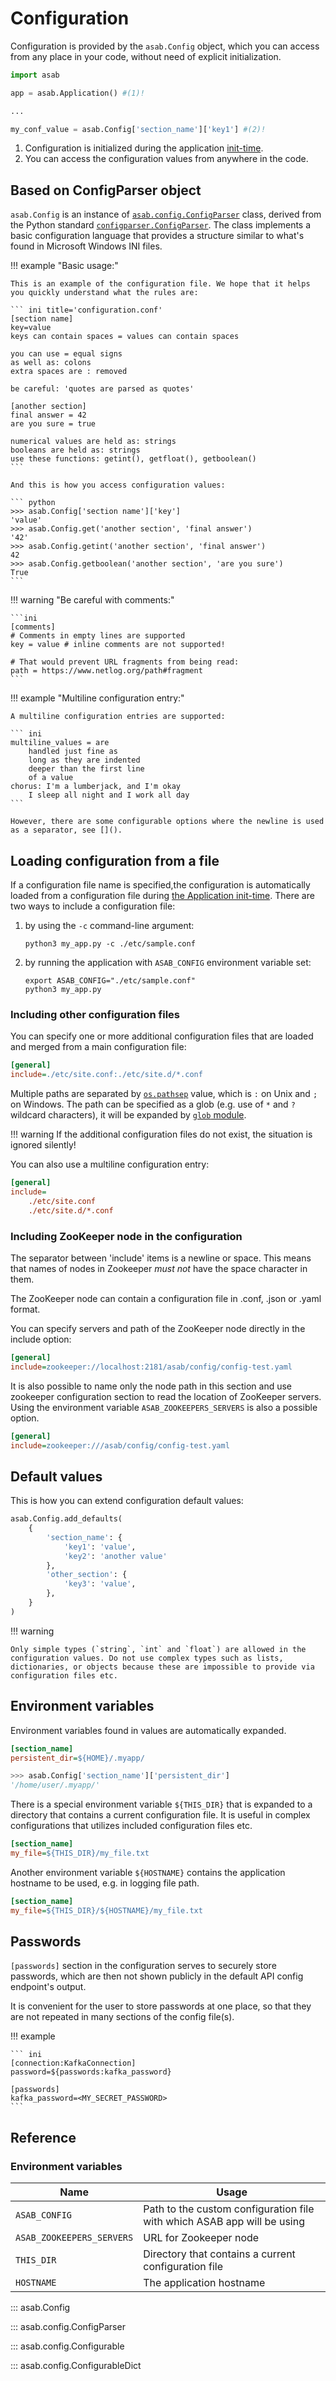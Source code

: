 # Configuration

Configuration is provided by the `asab.Config` object, which you can access from any place in your code, without need of explicit initialization.

```python
import asab

app = asab.Application() #(1)! 

...

my_conf_value = asab.Config['section_name']['key1'] #(2)!
```

1. Configuration is initialized during the application [init-time](/reference/application/reference/init-time).
2. You can access the configuration values from anywhere in the code.


## Based on ConfigParser object

`asab.Config` is an instance of [`asab.config.ConfigParser`](#asab.config.Configparser) class, derived from the Python standard [`configparser.ConfigParser`](https://docs.python.org/3/library/configparser.html#customizing-parser-behaviour). 
The class implements a basic configuration language that provides a structure similar to what's found in Microsoft Windows INI files.

!!! example "Basic usage:"

    This is an example of the configuration file. We hope that it helps you quickly understand what the rules are:

    ``` ini title='configuration.conf'
    [section name]
    key=value
    keys can contain spaces = values can contain spaces

    you can use = equal signs
    as well as: colons
    extra spaces are : removed

    be careful: 'quotes are parsed as quotes'

    [another section]
    final answer = 42
    are you sure = true

    numerical values are held as: strings
    booleans are held as: strings
    use these functions: getint(), getfloat(), getboolean()
    ```

    And this is how you access configuration values:

    ``` python
    >>> asab.Config['section name']['key']
    'value'
    >>> asab.Config.get('another section', 'final answer')
    '42'
    >>> asab.Config.getint('another section', 'final answer')
    42
    >>> asab.Config.getboolean('another section', 'are you sure')
    True
    ```

!!! warning "Be careful with comments:"

    ```ini
    [comments]
    # Comments in empty lines are supported
    key = value # inline comments are not supported!

    # That would prevent URL fragments from being read:
    path = https://www.netlog.org/path#fragment
    ```


!!! example "Multiline configuration entry:"

    A multiline configuration entries are supported:

    ``` ini
    multiline_values = are
        handled just fine as
        long as they are indented
        deeper than the first line
        of a value
    chorus: I'm a lumberjack, and I'm okay
        I sleep all night and I work all day
    ```

    However, there are some configurable options where the newline is used as a separator, see []().

## Loading configuration from a file


If a configuration file name is specified,the configuration is automatically
loaded from a configuration file during [the Application init-time](../../application/reference/#init-time).
There are two ways to include a configuration file:

1. by using the `-c` command-line argument:

    ``` shell
    python3 my_app.py -c ./etc/sample.conf
    ```


2. by running the application with `ASAB_CONFIG` environment variable set:

    ``` shell
    export ASAB_CONFIG="./etc/sample.conf"
    python3 my_app.py
    ```


### Including other configuration files

You can specify one or more additional configuration files that are
loaded and merged from a main configuration file:

``` ini
[general]
include=./etc/site.conf:./etc/site.d/*.conf
```

Multiple paths are separated by [`os.pathsep`](https://docs.python.org/3/library/os.html?highlight=os%20pathsep#os.pathsep) value, which is `:` on Unix and `;` on Windows.
The path can be specified as a glob (e.g. use of `*` and `?` wildcard characters),
it will be expanded by [`glob` module](https://docs.python.org/3/library/glob.html?highlight=glob#module-glob).

!!! warning
    If the additional configuration files do not exist, the situation is ignored silently!

You can also use a multiline configuration entry:

``` ini
[general]
include=
    ./etc/site.conf
    ./etc/site.d/*.conf
```

### Including ZooKeeper node in the configuration

The separator between 'include' items is a newline or space. This means that names of nodes in Zookeeper *must not* have the space character in them.

The ZooKeeper node can contain a configuration file in .conf, .json or .yaml format.

You can specify servers and path of the ZooKeeper node directly in the include option:

```ini
[general]
include=zookeeper://localhost:2181/asab/config/config-test.yaml
```

It is also possible to name only the node path in this section and use zookeeper configuration section to read the location of ZooKeeper servers. Using the environment variable `ASAB_ZOOKEEPERS_SERVERS` is also a possible option.

```ini
[general]
include=zookeeper:///asab/config/config-test.yaml
```


## Default values

This is how you can extend configuration default values:

```python
asab.Config.add_defaults(
    {
        'section_name': {
            'key1': 'value',
            'key2': 'another value'
        },
        'other_section': {
            'key3': 'value',
        },
    }
)
```

!!! warning

    Only simple types (`string`, `int` and `float`) are allowed in the
    configuration values. Do not use complex types such as lists,
    dictionaries, or objects because these are impossible to provide via
    configuration files etc.


## Environment variables

Environment variables found in values are automatically expanded.

```ini
[section_name]
persistent_dir=${HOME}/.myapp/
```

```python
>>> asab.Config['section_name']['persistent_dir']
'/home/user/.myapp/'
```

There is a special environment variable `${THIS_DIR}` that is 
expanded to a directory that contains a current configuration file.
It is useful in complex configurations that utilizes included configuration files etc.

``` ini
[section_name]
my_file=${THIS_DIR}/my_file.txt
```

Another environment variable `${HOSTNAME}` contains the
application hostname to be used, e.g. in logging file path.

``` ini
[section_name]
my_file=${THIS_DIR}/${HOSTNAME}/my_file.txt
```

## Passwords

`[passwords]` section in the configuration serves to securely store
passwords, which are then not shown publicly in the default API config
endpoint's output.

It is convenient for the user to store passwords at one place, so that
they are not repeated in many sections of the config file(s).

!!! example

    ``` ini
    [connection:KafkaConnection]
    password=${passwords:kafka_password}

    [passwords]
    kafka_password=<MY_SECRET_PASSWORD>
    ```

## Reference

### Environment variables

| Name | Usage |
| --- | --- |
| `ASAB_CONFIG` | Path to the custom configuration file with which ASAB app will be using | 
| `ASAB_ZOOKEEPERS_SERVERS`| URL for Zookeeper node |
| `THIS_DIR` | Directory that contains a current configuration file |
| `HOSTNAME` | The application hostname |

::: asab.Config

::: asab.config.ConfigParser

::: asab.config.Configurable

::: asab.config.ConfigurableDict
